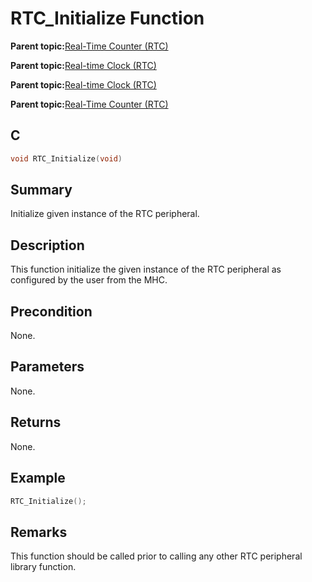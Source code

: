 # RTC\_Initialize Function

**Parent topic:**[Real-Time Counter \(RTC\)](GUID-3578D06D-FEC5-4769-ADC7-0D46730CD973.md)

**Parent topic:**[Real-time Clock \(RTC\)](GUID-86211A91-DA87-4BCB-9088-7A54971C4325.md)

**Parent topic:**[Real-time Clock \(RTC\)](GUID-B5657E72-3DDB-4D39-94DC-B9B64B89C2DE.md)

**Parent topic:**[Real-Time Counter \(RTC\)](GUID-C95E1695-55CC-4546-9F2C-315F5C908FC1.md)

## C

```c
void RTC_Initialize(void)
```

## Summary

Initialize given instance of the RTC peripheral.

## Description

This function initialize the given instance of the RTC peripheral as<br />configured by the user from the MHC.

## Precondition

None.

## Parameters

None.

## Returns

None.

## Example

```c
RTC_Initialize();
```

## Remarks

This function should be called prior to calling any other RTC peripheral library function.

